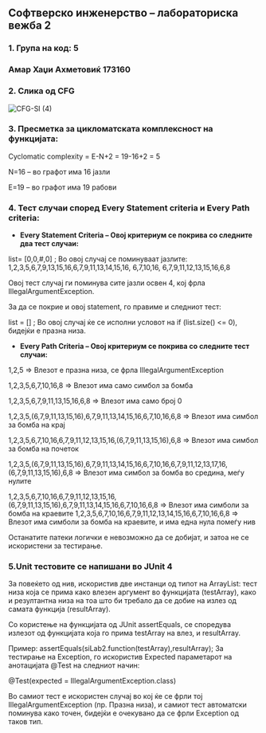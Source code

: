 ## Софтверско инженерство – лабораториска вежба 2

### **1. Група на код: 5**
### Амар Хаџи Ахметовиќ 173160

### **2. Слика од CFG**

![CFG-SI (4)](https://user-images.githubusercontent.com/38283122/84511153-67036800-acc6-11ea-9244-c7d05e736b48.png)

### **3. Пресметка за цикломатската комплексност на функцијата:**

Cyclomatic complexity = E-N+2  = 19-16+2 = 5

N=16 – во графот има 16 јазли

E=19 – во графот има 19 рабови

### **4. Тест случаи според Every Statement criteria и Every Path criteria:**

- **Every Statement Criteria – Овој критериум се покрива со следните два тест случаи:**

list= [0,0,#,0] ; Во овој случај се поминуваат јазлите: 1,2,3,5,6,7,9,13,15,16,6,7,9,11,13,14,15,16, 6,7,10,16, 6,7,9,11,12,13,15,16,6,8

Овој тест случај ги поминува сите јазли освен 4, кој фрла IllegalArgumentException.

За да се покрие и овој statement, го правиме и следниот тест:

list = [] ; Во овој случај ќе се исполни условот на if (list.size() <= 0), бидејќи е празна низа.

- **Every Path Criteria – Овој критериум се покрива со следните тест случаи:**

1,2,5 => Влезот е празна низа, се фрла IllegalArgumentException

1,2,3,5,6,7,10,16,8 => Влезот има само симбол за бомба

1,2,3,5,6,7,9,11,13,15,16,6,8 => Влезот има само број 0

1,2,3,5,(6,7,9,11,13,15,16),6,7,9,11,13,14,15,16,6,7,10,16,6,8 => Влезот има симбол за бомба на крај

1,2,3,5,6,7,10,16,6,7,9,11,12,13,15,16,(6,7,9,11,13,15,16),6,8 => Влезот има симбол за бомба на почеток

1,2,3,5,(6,7,9,11,13,15,16),6,7,9,11,13,14,15,16,6,7,10,16,6,7,9,11,12,13,17,16,(6,7,9,11,13,15,16),6,8 => Влезот има симбол за бомба во средина, меѓу нулите

1,2,3,5,6,7,10,16,6,7,9,11,12,13,15,16,(6,7,9,11,13,15,16),6,7,9,11,13,14,15,16,6,7,10,16,6,8 => Влезот има симболи за бомба на краевите
1,2,3,5,6,7,10,16,6,7,9,11,12,13,14,15,16,6,7,10,16,6,8 => Влезот има симболи за бомба на краевите, и има една нула помеѓу нив

Останатите патеки логички е невозможно да се добијат, и затоа не се искористени за тестирање.

### **5.Unit тестовите се напишани во JUnit 4**

За повеќето од нив, искористив две инстанци од типот на ArrayList: тест низа која се прима како влезен аргумент во функцијата (testArray), како и резултантна низа на тоа што би требало да се добие на излез од самата функција (resultArray).

Со користење на функцијата од JUnit assertEquals, се споредува излезот од функцијата која го прима testArray  на влез, и resultArray.

Пример: assertEquals(siLab2.function(testArray),resultArray);
За тестирање на Exception, го искористив Expected параметарот на анотацијата @Test на следниот начин:

@Test(expected = IllegalArgumentException.class)

Во самиот тест е искористен случај во кој ќе се фрли тој IllegalArgumentException (пр. Празна низа), и самиот тест автоматски поминува како точен, бидејќи е очекувано да се фрли Exception од таков тип.
